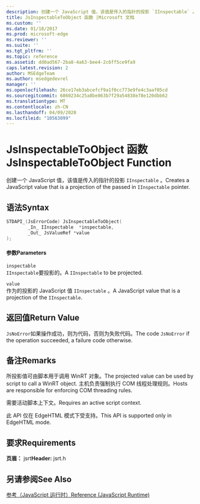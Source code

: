 ```yaml
---
description: 创建一个 JavaScript 值，该值是传入的指针的投影 `IInspectable` 。
title: JsInspectableToObject 函数 |Microsoft 文档
ms.custom: ''
ms.date: 01/18/2017
ms.prod: microsoft-edge
ms.reviewer: ''
ms.suite: ''
ms.tgt_pltfrm: ''
ms.topic: reference
ms.assetid: dd0ad567-2ba8-4a63-bee4-2c6ff5ce9fa9
caps.latest.revision: 2
author: MSEdgeTeam
ms.author: msedgedevrel
manager: ''
ms.openlocfilehash: 26ce17eb3abcefcf9a1f0cc773e9fe4c3aaf05cd
ms.sourcegitcommit: 6860234c25a8be863b7f29a54838e78e120dbb62
ms.translationtype: MT
ms.contentlocale: zh-CN
ms.lasthandoff: 04/09/2020
ms.locfileid: "10563099"
---
```

# <span data-ttu-id="7812c-103">JsInspectableToObject 函数</span><span class="sxs-lookup"><span data-stu-id="7812c-103">JsInspectableToObject Function</span></span>
<span data-ttu-id="7812c-104">创建一个 JavaScript 值，该值是传入的指针的投影 `IInspectable` 。</span><span class="sxs-lookup"><span data-stu-id="7812c-104">Creates a JavaScript value that is a projection of the passed in `IInspectable` pointer.</span></span>  
  
## <span data-ttu-id="7812c-105">语法</span><span class="sxs-lookup"><span data-stu-id="7812c-105">Syntax</span></span>  
  
```cpp  
STDAPI_(JsErrorCode) JsInspectableToObject(  
        _In_ IInspectable  *inspectable,  
        _Out_ JsValueRef *value  
);  
```  
  
#### <span data-ttu-id="7812c-106">参数</span><span class="sxs-lookup"><span data-stu-id="7812c-106">Parameters</span></span>  
 `inspectable`  
 <span data-ttu-id="7812c-107">`IInspectable`要投影的。</span><span class="sxs-lookup"><span data-stu-id="7812c-107">A `IInspectable` to be projected.</span></span>  
  
 `value`  
 <span data-ttu-id="7812c-108">作为的投影的 JavaScript 值 `IInspectable` 。</span><span class="sxs-lookup"><span data-stu-id="7812c-108">A JavaScript value that is a projection of the `IInspectable`.</span></span>  
  
## <span data-ttu-id="7812c-109">返回值</span><span class="sxs-lookup"><span data-stu-id="7812c-109">Return Value</span></span>  
 <span data-ttu-id="7812c-110">`JsNoError`如果操作成功，则为代码，否则为失败代码。</span><span class="sxs-lookup"><span data-stu-id="7812c-110">The code `JsNoError` if the operation succeeded, a failure code otherwise.</span></span>  
  
## <span data-ttu-id="7812c-111">备注</span><span class="sxs-lookup"><span data-stu-id="7812c-111">Remarks</span></span>  
 <span data-ttu-id="7812c-112">所投影值可由脚本用于调用 WinRT 对象。</span><span class="sxs-lookup"><span data-stu-id="7812c-112">The projected value can be used by script to call a WinRT object.</span></span> <span data-ttu-id="7812c-113">主机负责强制执行 COM 线程处理规则。</span><span class="sxs-lookup"><span data-stu-id="7812c-113">Hosts are responsible for enforcing COM threading rules.</span></span>  
  
 <span data-ttu-id="7812c-114">需要活动脚本上下文。</span><span class="sxs-lookup"><span data-stu-id="7812c-114">Requires an active script context.</span></span>  
  
 <span data-ttu-id="7812c-115">此 API 仅在 EdgeHTML 模式下受支持。</span><span class="sxs-lookup"><span data-stu-id="7812c-115">This API is supported only in EdgeHTML mode.</span></span>  
  
## <span data-ttu-id="7812c-116">要求</span><span class="sxs-lookup"><span data-stu-id="7812c-116">Requirements</span></span>  
 <span data-ttu-id="7812c-117">**页眉：** jsrt</span><span class="sxs-lookup"><span data-stu-id="7812c-117">**Header:** jsrt.h</span></span>  
  
## <span data-ttu-id="7812c-118">另请参阅</span><span class="sxs-lookup"><span data-stu-id="7812c-118">See Also</span></span>  
 [<span data-ttu-id="7812c-119">参考（JavaScript 运行时）</span><span class="sxs-lookup"><span data-stu-id="7812c-119">Reference (JavaScript Runtime)</span></span>](../chakra-hosting/reference-javascript-runtime.md)